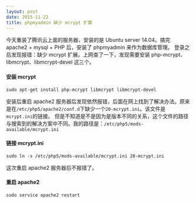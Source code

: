 ```yaml
---
layout: post
date: 2015-11-22
title: phpmyadmin 缺少 mcrypt 扩展
---
```


今天重装了腾讯云上面的服务器，安装的是 Ubuntu server 14.04。搞完 apache2 + mysql + PHP 后，安装了 phpmyadmin 来作为数据库管理。
登录之后发现报错：缺少 mcrypt 扩展。上网查了一下，发现需要安装 php-mcrypt、libmcrypt、libmcrypt-devel 这三个。

#### 安装 mcrypt

    sudo apt-get install php-mcrypt libmcrypt libmcrypt-devel

安装后重启 apache2 服务器后发现依然报错，后面在网上找到了解决办法。原来是在`/etc/php5/apache2/conf.d`下缺少一个`20-mcrypt.ini`。该文件是`mcrypt.ini`的链接。
但是不知道是不是因为是版本不同的关系，这个文件的路径与搜索到的解决方案中不同。我的路径是：`/etc/php5/mods-available/mcrypt.ini`

<!--more-->

#### 链接 mcrypt.ini

    sudo ln -s /etc/php5/mods-available/mcrypt.ini 20-mcrypt.ini

这次重启 apache2 服务器后不报错了。

#### 重启 apache2

    sudo service apache2 restart
